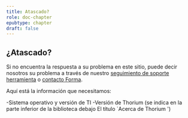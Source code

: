 ```yaml
---
title: Atascado?
role: doc-chapter
epubtype: chapter
draft: false
---
```

## ¿Atascado?

Si no encuentra la respuesta a su problema en este sitio, puede decir
nosotros su problema a través de nuestro [seguimiento de soporte
herramienta](https://github.com/edrlab../issues/new) o [contacto
Forma](https://www.edrlab.org/contact/).

Aquí está la información que necesitamos:

-Sistema operativo y versión de TI
-Versión de Thorium  (se indica en la parte inferior de la biblioteca debajo
    El título `Acerca de Thorium  ')